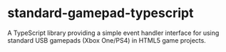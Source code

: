 # standard-gamepad-typescript
A TypeScript library providing a simple event handler interface for using standard USB gamepads (Xbox One/PS4) in HTML5 game projects.
